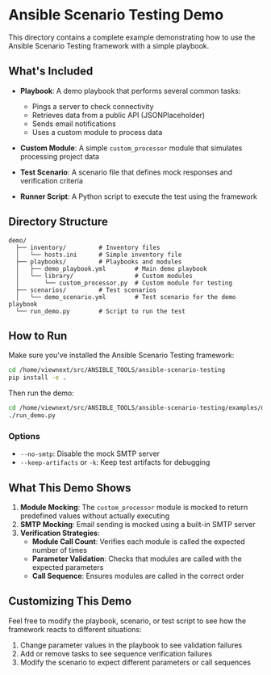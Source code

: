 # Ansible Scenario Testing Demo

This directory contains a complete example demonstrating how to use the Ansible Scenario Testing framework with a simple playbook.

## What's Included

- **Playbook**: A demo playbook that performs several common tasks:
  - Pings a server to check connectivity
  - Retrieves data from a public API (JSONPlaceholder)
  - Sends email notifications
  - Uses a custom module to process data

- **Custom Module**: A simple `custom_processor` module that simulates processing project data

- **Test Scenario**: A scenario file that defines mock responses and verification criteria

- **Runner Script**: A Python script to execute the test using the framework

## Directory Structure

```
demo/
  ├── inventory/         # Inventory files
  │   └── hosts.ini      # Simple inventory file
  ├── playbooks/         # Playbooks and modules
  │   ├── demo_playbook.yml        # Main demo playbook
  │   └── library/                 # Custom modules
  │       └── custom_processor.py  # Custom module for testing
  ├── scenarios/         # Test scenarios
  │   └── demo_scenario.yml        # Test scenario for the demo playbook
  └── run_demo.py        # Script to run the test
```

## How to Run

Make sure you've installed the Ansible Scenario Testing framework:

```bash
cd /home/viewnext/src/ANSIBLE_TOOLS/ansible-scenario-testing
pip install -e .
```

Then run the demo:

```bash
cd /home/viewnext/src/ANSIBLE_TOOLS/ansible-scenario-testing/examples/demo
./run_demo.py
```

### Options

- `--no-smtp`: Disable the mock SMTP server
- `--keep-artifacts` or `-k`: Keep test artifacts for debugging

## What This Demo Shows

1. **Module Mocking**: The `custom_processor` module is mocked to return predefined values without actually executing
2. **SMTP Mocking**: Email sending is mocked using a built-in SMTP server
3. **Verification Strategies**:
   - **Module Call Count**: Verifies each module is called the expected number of times
   - **Parameter Validation**: Checks that modules are called with the expected parameters
   - **Call Sequence**: Ensures modules are called in the correct order

## Customizing This Demo

Feel free to modify the playbook, scenario, or test script to see how the framework reacts to different situations:

1. Change parameter values in the playbook to see validation failures
2. Add or remove tasks to see sequence verification failures
3. Modify the scenario to expect different parameters or call sequences
